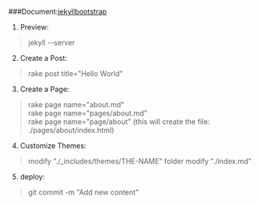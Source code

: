 
###Document:[jekyllbootstrap](http://jekyllbootstrap.com/)		

1. Preview:
>jekyll --server  

2. Create a Post:
>rake post title="Hello World"  

3. Create a Page:
>rake page name="about.md"  
>rake page name="pages/about.md"  
>rake page name="page/about" (this will create the file: ./pages/about/index.html)  

4. Customize Themes:
>modify "./_includes/themes/THE-NAME" folder
>modify "./index.md"

5. deploy:
>git commit -m "Add new content"

